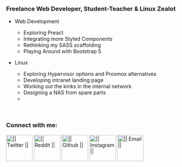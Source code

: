<!-- List Of Websites-->
[twitter]: https://www.twitter.com/thomashighbaugh
[reddit]: https://www.reddit.com/user/ThomasLeonHighbaugh
[github]: https://www.github.com/Thomashighbaugh
[instagram]: https://www.instagram.com/thomashighbaugh/
[zoho]: mailto:thighbaugh@zoho.com
[bmac]: https://www.buymeacoffee.com/thomashighbaugh
[ko-fi]: https://ko-fi.com/thomashighbaugh
[paypal]: paypal.me/thomasleonhighbaugh
[patreon]: https://www.patreon.com/thomasleonhighbaugh


### Freelance Web Developer, Student-Teacher & Linux Zealot
- Web Development
  - Exploring Preact
  - Integrating more Styled Components
  - Rethinking my SASS scaffolding
  - Playing Around with Bootstrap 5 

- Linux 
  - Exploring Hypervisor options and Proxmox alternatives
  - Developing intranet landing page
  - Working out the kinks in the internal network
  - Designing a NAS from spare parts
  - 

<br />

### Connect with me:
[<img align="center" alt="|| Twitter ||" width="72px" padding='2rem' src="https://image.flaticon.com/icons/svg/733/733579.svg" />][twitter]
[<img align="center" alt="|| Reddit ||" width="72px" padding='2rem' src="https://image.flaticon.com/icons/svg/2111/2111589.svg" />][reddit]
[<img align="center" alt="|| Github ||" width="72px" padding='2rem' src="https://image.flaticon.com/icons/svg/733/733553.svg" />][github]
[<img align="center" alt="|| Instagram ||" width="72px" padding='2rem' src="https://image.flaticon.com/icons/svg/733/733558.svg" />][instagram]
[<img align="center" alt="|| Email ||" width="72px" padding='2rem' src="https://image.flaticon.com/icons/svg/732/732200.svg" />][zoho]
